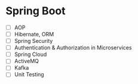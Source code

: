 # Spring Boot
- [ ] AOP
- [ ] Hibernate, ORM
- [ ] Spring Security
- [ ] Authentication & Authorization in Microservices 
- [ ] Spring Cloud
- [ ] ActiveMQ
- [ ] Kafka
- [ ] Unit Testing